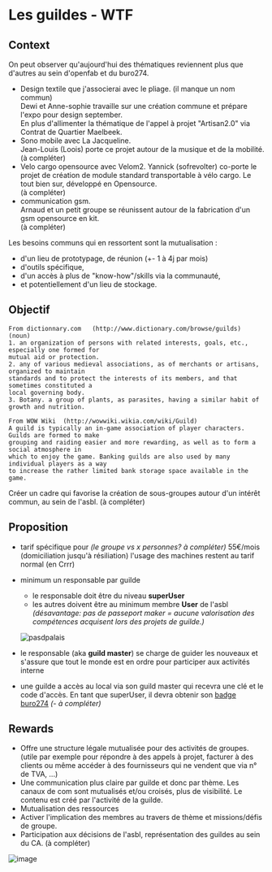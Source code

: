 # Les guildes - WTF
## Context
On peut observer qu'aujourd'hui des thématiques reviennent plus que d'autres au sein d'openfab et du buro274. 
- Design textile que j'associerai avec le pliage. (il manque un nom commun)  
Dewi et Anne-sophie travaille sur une création commune et prépare l'expo pour design september.  
En plus d'allimenter la thématique de l'appel à projet "Artisan2.0" via Contrat de Quartier Maelbeek.
- Sono mobile avec La Jacqueline.  
Jean-Louis (Loois) porte ce projet autour de la musique et de la mobilité.  
(à compléter)
- Velo cargo opensource avec Velom2. 
Yannick (sofrevolter) co-porte le projet de création de module standard transportable à vélo cargo. Le tout bien sur, développé en Opensource.  
(à compléter)
- communication gsm.  
Arnaud et un petit groupe se réunissent autour de la fabrication d'un gsm opensource en kit.   
(à compléter)

Les besoins communs qui en ressortent sont la mutualisation :
- d'un lieu de prototypage, de réunion (+- 1 à 4j par mois)
- d'outils spécifique, 
- d'un accès à plus de "know-how"/skills via la communauté,
- et potentiellement d'un lieu de stockage. 


## Objectif

```
From dictionnary.com   (http://www.dictionary.com/browse/guilds)
(noun)
1. an organization of persons with related interests, goals, etc., especially one formed for   
mutual aid or protection.
2. any of various medieval associations, as of merchants or artisans, organized to maintain   
standards and to protect the interests of its members, and that sometimes constituted a  
local governing body.
3. Botany. a group of plants, as parasites, having a similar habit of growth and nutrition.
```
```
From WOW Wiki  (http://wowwiki.wikia.com/wiki/Guild)
A guild is typically an in-game association of player characters. Guilds are formed to make  
grouping and raiding easier and more rewarding, as well as to form a social atmosphere in 
which to enjoy the game. Banking guilds are also used by many individual players as a way 
to increase the rather limited bank storage space available in the game.
```

Créer un cadre qui favorise la création de sous-groupes autour d'un intérêt commun, au sein de l'asbl. 
(à compléter)

## Proposition
- tarif spécifique pour *(le groupe vs x personnes? à compléter)* 
55€/mois (domiciliation jusqu'à résiliation)
l'usage des machines restent au tarif normal (en Crrr)
- minimum un responsable par guilde
  - le responsable doit être du niveau **superUser**
  - les autres doivent être au minimum membre **User** de l'asbl *(désavantage: pas de passeport maker = aucune valorisation des compétences acquisent lors des projets de guilde.)*
  
  ![pasdpalais](http://www.lesfillesabuzzent.com/assets/img/2015/04/pasdepalais.gif)
  
- le responsable (aka **guild master**) se charge de guider les nouveaux et s'assure que tout le monde est en ordre pour participer aux activités interne 
- une guilde a accès au local via son guild master qui recevra une clé et le code d'accès. En tant que superUser, il devra obtenir son [badge buro274](https://github.com/openfab-lab/pack-openbadge-fablab/blob/master/badge-buro274.md) *(- à compléter)*


## Rewards
- Offre une structure légale mutualisée pour des activités de groupes. (utile par exemple pour répondre à des appels à projet, facturer à des clients ou même accéder à des fournisseurs qui ne vendent que via n° de TVA, ...)
- Une communication plus claire par guilde et donc par thème. Les canaux de com sont mutualisés et/ou croisés, plus de visibilité. Le contenu est créé par l'activité de la guilde. 
- Mutualisation des ressources
- Activer l'implication des membres au travers de thème et missions/défis de groupe.
- Participation aux décisions de l'asbl, représentation des guildes au sein du CA.
(à compléter)


![image](https://user-images.githubusercontent.com/12049360/28877891-0b742188-779e-11e7-9cde-08415c04478d.png)
